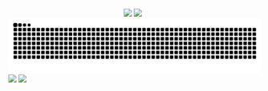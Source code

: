 <!-- ## Hi there 👋 -->

<!--
**ltq525/ltq525** is a ✨ _special_ ✨ repository because its `README.md` (this file) appears on your GitHub profile.

Here are some ideas to get you started:

- 🔭 I’m currently working on ...
- 🌱 I’m currently learning ...
- 👯 I’m looking to collaborate on ...
- 🤔 I’m looking for help with ...
- 💬 Ask me about ...
- 📫 How to reach me: ...
- 😄 Pronouns: ...
- ⚡ Fun fact: ...
-->


<div>&nbsp;</div>

<!-- ![Anurag's GitHub stats](https://github-readme-stats.vercel.app/api?username=ltq525)

![Top Langs](https://github-readme-stats.vercel.app/api/top-langs/?username=ltq525) -->



<div align="center" >
  <img src="https://count.getloli.com/@ltq525?name=ltq525&theme=rule34">

  <!-- GitHub 奖杯🏆 -->
  <img src="https://github-profile-trophy.vercel.app/?username=ltq525&theme=gruvbox&row=1&column=7&no-frame=true&no-bg=true" />
  &nbsp;

  <!-- <img src="https://github-readme-activity-graph.vercel.app/graph?username=ltq525" /> -->
  
  <!-- <img src="https://streak-stats.demolab.com/?user=ltq525" /> -->

  <!-- https://github.com/anuraghazra/github-readme-stats -->
  <!-- <img align="center" src="https://github-readme-stats.vercel.app/api/top-langs/?username=ltq525&theme=transparent&hide_border=true&layout=donut-vertical&langs_count=6" /> -->

  <!-- GitHub 数据统计 -->
  <!-- <img height="137px" src="https://github-readme-stats-git-masterrstaa-rickstaa.vercel.app/api/top-langs/?username=ltq525&hide_title=true&hide_border=true&layout=compact&langs_count=6&text_color=000&icon_color=fff&bg_color=0,52fa5a,4dfcff,c64dff&theme=graywhite" /><br>
  <img height="137px" src="https://github-readme-stats-git-masterrstaa-rickstaa.vercel.app/api?username=ltq525&hide_title=true&hide_border=true&show_icons=true&include_all_commits=true&line_height=21text_color=000&icon_color=000&bg_color=0,ea6161,ffc64d,fffc4d,52fa5a&theme=graywhite" /> -->


</div>


<!-- Snake Code Contribution Map 贪吃蛇代码贡献图 -->
<div>
    <picture>
        <source media="(prefers-color-scheme: dark)" srcset="https://raw.githubusercontent.com/ltq525/ltq525/output/github-contribution-grid-snake-dark.svg" />
        <source media="(prefers-color-scheme: light)" srcset="https://raw.githubusercontent.com/ltq525/ltq525/output/github-contribution-grid-snake.svg" />
        <img alt="github-snake" src="https://raw.githubusercontent.com/ltq525/ltq525/output/github-contribution-grid-snake.svg" />
    </picture>

</div>

  <picture>
    <source media="(prefers-color-scheme: dark)" srcset="https://cdn.jsdelivr.net/gh/ltq525/ltq525/profile-3d-contrib/profile-night-rainbow.svg" />
    <source media="(prefers-color-scheme: light)" srcset="https://cdn.jsdelivr.net/gh/ltq525/ltq525/profile-3d-contrib/profile-gitblock.svg" />
    <img src="https://cdn.jsdelivr.net/gh/ltq525/ltq525/profile-3d-contrib/profile-night-rainbow.svg" />
  </picture>


<img src="https://cdn.jsdelivr.net/gh/ltq525/ltq525/metrics/base.svg" />


